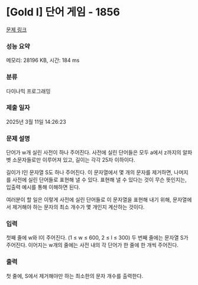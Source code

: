 # [Gold I] 단어 게임 - 1856 

[문제 링크](https://www.acmicpc.net/problem/1856) 

### 성능 요약

메모리: 28196 KB, 시간: 184 ms

### 분류

다이나믹 프로그래밍

### 제출 일자

2025년 3월 11일 14:26:23

### 문제 설명

<p>단어가 w개 실린 사전이 하나 주어진다. 사전에 실린 단어들은 모두 a에서 z까지의 알파벳 소문자들로만 이루어져 있고, 길이는 각각 25자 이하이다.</p>

<p>길이가 l인 문자열 S도 하나 주어진다. 이 문자열에서 몇 개의 문자를 제거하면, 나머지를 사전에 실린 단어들로 표현해 낼 수 있다. 표현해 낼 수 있다는 것이 무슨 뜻인지는, 입출력 예시를 통해 이해하면 된다.</p>

<p>여러분이 할 일은 이렇게 사전에 실린 단어들로 이 문자열을 표현해 내기 위해, 문자열에서 제거해야 하는 문자의 최소 개수가 몇 개인지 계산하는 것이다.</p>

### 입력 

 <p>첫째 줄에 w와 l이 주어진다. (1 ≤ w ≤ 600, 2 ≤ l ≤ 300) 두 번째 줄에는 문자열 S가 주어진다. 이어지는 w개의 줄에는 사전 내의 각 단어가 한 줄에 한 개씩 주어진다.</p>

### 출력 

 <p>첫 줄에, S에서 제거해야만 하는 최소한의 문자 개수를 출력한다.</p>

